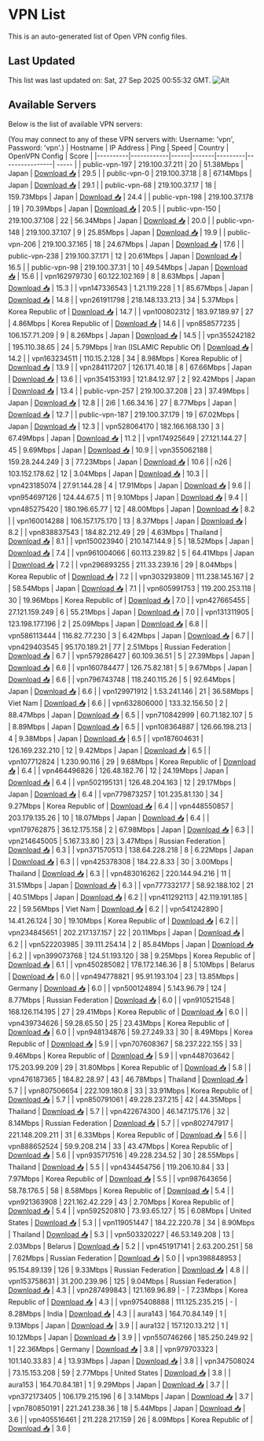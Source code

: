 # VPN List

This is an auto-generated list of Open VPN config files.

## Last Updated

This list was last updated on: Sat, 27 Sep 2025 00:55:32 GMT.
![Alt](https://repobeats.axiom.co/api/embed/186b98318ef1479477931607c1ad7d823f12451f.svg "Repobeats analytics image")

## Available Servers

Below is the list of available VPN servers:

(You may connect to any of these VPN servers with: Username: 'vpn', Password: 'vpn'.)
| Hostname | IP Address | Ping | Speed | Country | OpenVPN Config | Score |
|----------|------------|------|-------|---------|----------------| ----- |
| public-vpn-197 | 219.100.37.211 | 20 | 51.38Mbps | Japan | [Download 📥](./configs/server_0_JP.ovpn) | 29.5 |
| public-vpn-0 | 219.100.37.18 | 8 | 67.14Mbps | Japan | [Download 📥](./configs/server_1_JP.ovpn) | 29.1 |
| public-vpn-68 | 219.100.37.17 | 18 | 159.73Mbps | Japan | [Download 📥](./configs/server_2_JP.ovpn) | 24.4 |
| public-vpn-198 | 219.100.37.178 | 19 | 70.39Mbps | Japan | [Download 📥](./configs/server_3_JP.ovpn) | 20.5 |
| public-vpn-150 | 219.100.37.108 | 22 | 56.34Mbps | Japan | [Download 📥](./configs/server_4_JP.ovpn) | 20.0 |
| public-vpn-148 | 219.100.37.107 | 9 | 25.85Mbps | Japan | [Download 📥](./configs/server_5_JP.ovpn) | 19.9 |
| public-vpn-206 | 219.100.37.165 | 18 | 24.67Mbps | Japan | [Download 📥](./configs/server_6_JP.ovpn) | 17.6 |
| public-vpn-238 | 219.100.37.171 | 12 | 20.61Mbps | Japan | [Download 📥](./configs/server_7_JP.ovpn) | 16.5 |
| public-vpn-98 | 219.100.37.31 | 10 | 49.54Mbps | Japan | [Download 📥](./configs/server_8_JP.ovpn) | 15.6 |
| vpn162979730 | 60.122.102.169 | 8 | 8.63Mbps | Japan | [Download 📥](./configs/server_9_JP.ovpn) | 15.3 |
| vpn147336543 | 1.21.119.228 | 1 | 85.67Mbps | Japan | [Download 📥](./configs/server_10_JP.ovpn) | 14.8 |
| vpn261911798 | 218.148.133.213 | 34 | 5.37Mbps | Korea Republic of | [Download 📥](./configs/server_11_KR.ovpn) | 14.7 |
| vpn100802312 | 183.97.189.97 | 27 | 4.86Mbps | Korea Republic of | [Download 📥](./configs/server_12_KR.ovpn) | 14.6 |
| vpn858577235 | 106.157.71.209 | 9 | 8.26Mbps | Japan | [Download 📥](./configs/server_13_JP.ovpn) | 14.5 |
| vpn355242182 | 195.110.38.65 | 24 | 5.79Mbps | Iran (ISLAMIC Republic Of) | [Download 📥](./configs/server_14_IR.ovpn) | 14.2 |
| vpn163234511 | 110.15.2.128 | 34 | 8.98Mbps | Korea Republic of | [Download 📥](./configs/server_15_KR.ovpn) | 13.9 |
| vpn284117207 | 126.171.40.18 | 8 | 67.66Mbps | Japan | [Download 📥](./configs/server_16_JP.ovpn) | 13.6 |
| vpn354153193 | 121.84.12.97 | 2 | 92.42Mbps | Japan | [Download 📥](./configs/server_17_JP.ovpn) | 13.4 |
| public-vpn-257 | 219.100.37.208 | 23 | 37.49Mbps | Japan | [Download 📥](./configs/server_18_JP.ovpn) | 12.8 |
| 2i6 | 1.66.34.16 | 27 | 8.77Mbps | Japan | [Download 📥](./configs/server_19_JP.ovpn) | 12.7 |
| public-vpn-187 | 219.100.37.179 | 19 | 67.02Mbps | Japan | [Download 📥](./configs/server_20_JP.ovpn) | 12.3 |
| vpn528064170 | 182.166.168.130 | 3 | 67.49Mbps | Japan | [Download 📥](./configs/server_21_JP.ovpn) | 11.2 |
| vpn174925649 | 27.121.144.27 | 45 | 9.69Mbps | Japan | [Download 📥](./configs/server_22_JP.ovpn) | 10.9 |
| vpn355062188 | 159.28.244.249 | 3 | 77.23Mbps | Japan | [Download 📥](./configs/server_23_JP.ovpn) | 10.6 |
| n26 | 103.152.178.62 | 12 | 3.04Mbps | Japan | [Download 📥](./configs/server_24_JP.ovpn) | 10.3 |
| vpn423185074 | 27.91.144.28 | 4 | 17.91Mbps | Japan | [Download 📥](./configs/server_25_JP.ovpn) | 9.6 |
| vpn954697126 | 124.44.67.5 | 11 | 9.10Mbps | Japan | [Download 📥](./configs/server_26_JP.ovpn) | 9.4 |
| vpn485275420 | 180.196.65.77 | 12 | 48.00Mbps | Japan | [Download 📥](./configs/server_27_JP.ovpn) | 8.2 |
| vpn160014288 | 106.157.175.170 | 13 | 8.37Mbps | Japan | [Download 📥](./configs/server_28_JP.ovpn) | 8.2 |
| vpn838837543 | 184.82.212.49 | 29 | 4.63Mbps | Thailand | [Download 📥](./configs/server_29_TH.ovpn) | 8.1 |
| vpn150023940 | 210.147.144.9 | 5 | 18.52Mbps | Japan | [Download 📥](./configs/server_30_JP.ovpn) | 7.4 |
| vpn961004066 | 60.113.239.82 | 5 | 64.41Mbps | Japan | [Download 📥](./configs/server_31_JP.ovpn) | 7.2 |
| vpn296893255 | 211.33.239.16 | 29 | 8.04Mbps | Korea Republic of | [Download 📥](./configs/server_32_KR.ovpn) | 7.2 |
| vpn303293809 | 111.238.145.167 | 2 | 58.54Mbps | Japan | [Download 📥](./configs/server_33_JP.ovpn) | 7.1 |
| vpn605991753 | 119.200.253.118 | 30 | 19.96Mbps | Korea Republic of | [Download 📥](./configs/server_34_KR.ovpn) | 7.0 |
| vpn427665455 | 27.121.159.249 | 6 | 55.21Mbps | Japan | [Download 📥](./configs/server_35_JP.ovpn) | 7.0 |
| vpn131311905 | 123.198.177.196 | 2 | 25.09Mbps | Japan | [Download 📥](./configs/server_36_JP.ovpn) | 6.8 |
| vpn586113444 | 116.82.77.230 | 3 | 6.42Mbps | Japan | [Download 📥](./configs/server_37_JP.ovpn) | 6.7 |
| vpn429403545 | 95.170.189.21 | 77 | 2.51Mbps | Russian Federation | [Download 📥](./configs/server_38_RU.ovpn) | 6.7 |
| vpn579286427 | 60.109.36.51 | 5 | 27.39Mbps | Japan | [Download 📥](./configs/server_39_JP.ovpn) | 6.6 |
| vpn160784477 | 126.75.82.181 | 5 | 9.67Mbps | Japan | [Download 📥](./configs/server_40_JP.ovpn) | 6.6 |
| vpn796743748 | 118.240.115.26 | 5 | 92.64Mbps | Japan | [Download 📥](./configs/server_41_JP.ovpn) | 6.6 |
| vpn129971912 | 1.53.241.146 | 21 | 36.58Mbps | Viet Nam | [Download 📥](./configs/server_42_VN.ovpn) | 6.6 |
| vpn632806000 | 133.32.156.50 | 2 | 88.47Mbps | Japan | [Download 📥](./configs/server_43_JP.ovpn) | 6.5 |
| vpn710842999 | 60.71.182.107 | 5 | 8.89Mbps | Japan | [Download 📥](./configs/server_44_JP.ovpn) | 6.5 |
| vpn108364887 | 126.66.198.213 | 4 | 9.38Mbps | Japan | [Download 📥](./configs/server_45_JP.ovpn) | 6.5 |
| vpn187604631 | 126.169.232.210 | 12 | 9.42Mbps | Japan | [Download 📥](./configs/server_46_JP.ovpn) | 6.5 |
| vpn107712824 | 1.230.90.116 | 29 | 9.68Mbps | Korea Republic of | [Download 📥](./configs/server_47_KR.ovpn) | 6.4 |
| vpn464496826 | 126.48.182.76 | 12 | 24.19Mbps | Japan | [Download 📥](./configs/server_48_JP.ovpn) | 6.4 |
| vpn502195131 | 126.48.204.163 | 12 | 29.17Mbps | Japan | [Download 📥](./configs/server_49_JP.ovpn) | 6.4 |
| vpn779873257 | 101.235.81.130 | 34 | 9.27Mbps | Korea Republic of | [Download 📥](./configs/server_50_KR.ovpn) | 6.4 |
| vpn448550857 | 203.179.135.26 | 10 | 18.07Mbps | Japan | [Download 📥](./configs/server_51_JP.ovpn) | 6.4 |
| vpn179762875 | 36.12.175.158 | 2 | 67.98Mbps | Japan | [Download 📥](./configs/server_52_JP.ovpn) | 6.3 |
| vpn214645005 | 5.167.33.80 | 23 | 3.47Mbps | Russian Federation | [Download 📥](./configs/server_53_RU.ovpn) | 6.3 |
| vpn371570513 | 138.64.228.218 | 8 | 6.22Mbps | Japan | [Download 📥](./configs/server_54_JP.ovpn) | 6.3 |
| vpn425378308 | 184.22.8.33 | 30 | 3.00Mbps | Thailand | [Download 📥](./configs/server_55_TH.ovpn) | 6.3 |
| vpn483016262 | 220.144.94.216 | 11 | 31.51Mbps | Japan | [Download 📥](./configs/server_56_JP.ovpn) | 6.3 |
| vpn777332177 | 58.92.188.102 | 21 | 40.51Mbps | Japan | [Download 📥](./configs/server_57_JP.ovpn) | 6.2 |
| vpn411292113 | 42.119.191.185 | 22 | 59.56Mbps | Viet Nam | [Download 📥](./configs/server_58_VN.ovpn) | 6.2 |
| vpn541242890 | 14.41.26.124 | 30 | 19.10Mbps | Korea Republic of | [Download 📥](./configs/server_59_KR.ovpn) | 6.2 |
| vpn234845651 | 202.217.137.157 | 22 | 20.11Mbps | Japan | [Download 📥](./configs/server_60_JP.ovpn) | 6.2 |
| vpn522203985 | 39.111.254.14 | 2 | 85.84Mbps | Japan | [Download 📥](./configs/server_61_JP.ovpn) | 6.2 |
| vpn399073768 | 124.51.193.120 | 38 | 9.25Mbps | Korea Republic of | [Download 📥](./configs/server_62_KR.ovpn) | 6.1 |
| vpn450285082 | 178.172.146.36 | 8 | 5.10Mbps | Belarus | [Download 📥](./configs/server_63_BY.ovpn) | 6.0 |
| vpn494778821 | 95.91.193.104 | 23 | 13.85Mbps | Germany | [Download 📥](./configs/server_64_DE.ovpn) | 6.0 |
| vpn500124894 | 5.143.96.79 | 124 | 8.77Mbps | Russian Federation | [Download 📥](./configs/server_65_RU.ovpn) | 6.0 |
| vpn910521548 | 168.126.114.195 | 27 | 29.41Mbps | Korea Republic of | [Download 📥](./configs/server_66_KR.ovpn) | 6.0 |
| vpn439734626 | 59.28.65.50 | 25 | 23.43Mbps | Korea Republic of | [Download 📥](./configs/server_67_KR.ovpn) | 6.0 |
| vpn948134876 | 59.27.249.33 | 30 | 8.49Mbps | Korea Republic of | [Download 📥](./configs/server_68_KR.ovpn) | 5.9 |
| vpn707608367 | 58.237.222.155 | 33 | 9.46Mbps | Korea Republic of | [Download 📥](./configs/server_69_KR.ovpn) | 5.9 |
| vpn448703642 | 175.203.99.209 | 29 | 31.80Mbps | Korea Republic of | [Download 📥](./configs/server_70_KR.ovpn) | 5.8 |
| vpn476187365 | 184.82.28.97 | 43 | 46.78Mbps | Thailand | [Download 📥](./configs/server_71_TH.ovpn) | 5.7 |
| vpn807506654 | 222.109.180.8 | 33 | 33.91Mbps | Korea Republic of | [Download 📥](./configs/server_72_KR.ovpn) | 5.7 |
| vpn850791061 | 49.228.237.215 | 42 | 44.35Mbps | Thailand | [Download 📥](./configs/server_73_TH.ovpn) | 5.7 |
| vpn422674300 | 46.147.175.176 | 32 | 8.14Mbps | Russian Federation | [Download 📥](./configs/server_74_RU.ovpn) | 5.7 |
| vpn802747917 | 221.148.209.211 | 31 | 6.33Mbps | Korea Republic of | [Download 📥](./configs/server_75_KR.ovpn) | 5.6 |
| vpn888652524 | 59.9.208.214 | 33 | 43.47Mbps | Korea Republic of | [Download 📥](./configs/server_76_KR.ovpn) | 5.6 |
| vpn935717516 | 49.228.234.52 | 30 | 28.55Mbps | Thailand | [Download 📥](./configs/server_77_TH.ovpn) | 5.5 |
| vpn434454756 | 119.206.10.84 | 33 | 7.97Mbps | Korea Republic of | [Download 📥](./configs/server_78_KR.ovpn) | 5.5 |
| vpn987643656 | 58.78.176.5 | 58 | 8.58Mbps | Korea Republic of | [Download 📥](./configs/server_79_KR.ovpn) | 5.4 |
| vpn921363908 | 221.162.42.229 | 43 | 2.70Mbps | Korea Republic of | [Download 📥](./configs/server_80_KR.ovpn) | 5.4 |
| vpn592520810 | 73.93.65.127 | 15 | 6.08Mbps | United States | [Download 📥](./configs/server_81_US.ovpn) | 5.3 |
| vpn119051447 | 184.22.220.78 | 34 | 8.90Mbps | Thailand | [Download 📥](./configs/server_82_TH.ovpn) | 5.3 |
| vpn503320227 | 46.53.149.208 | 13 | 2.03Mbps | Belarus | [Download 📥](./configs/server_83_BY.ovpn) | 5.2 |
| vpn451917141 | 2.63.200.251 | 58 | 7.62Mbps | Russian Federation | [Download 📥](./configs/server_84_RU.ovpn) | 5.0 |
| vpn398848953 | 95.154.89.139 | 126 | 9.33Mbps | Russian Federation | [Download 📥](./configs/server_85_RU.ovpn) | 4.8 |
| vpn153758631 | 31.200.239.96 | 125 | 9.04Mbps | Russian Federation | [Download 📥](./configs/server_86_RU.ovpn) | 4.3 |
| vpn287499843 | 121.169.96.89 | - | 7.23Mbps | Korea Republic of | [Download 📥](./configs/server_87_KR.ovpn) | 4.3 |
| vpn975408888 | 111.125.235.215 | - | 8.28Mbps | India | [Download 📥](./configs/server_88_IN.ovpn) | 4.3 |
| aura143 | 164.70.84.149 | 1 | 9.13Mbps | Japan | [Download 📥](./configs/server_89_JP.ovpn) | 3.9 |
| aura132 | 157.120.13.212 | 1 | 10.12Mbps | Japan | [Download 📥](./configs/server_90_JP.ovpn) | 3.9 |
| vpn550746266 | 185.250.249.92 | 1 | 22.36Mbps | Germany | [Download 📥](./configs/server_91_DE.ovpn) | 3.8 |
| vpn979703323 | 101.140.33.83 | 4 | 13.93Mbps | Japan | [Download 📥](./configs/server_92_JP.ovpn) | 3.8 |
| vpn347508024 | 73.15.153.208 | 59 | 2.77Mbps | United States | [Download 📥](./configs/server_93_US.ovpn) | 3.8 |
| aura153 | 164.70.84.181 | 1 | 9.29Mbps | Japan | [Download 📥](./configs/server_94_JP.ovpn) | 3.7 |
| vpn372173405 | 106.179.215.196 | 6 | 3.14Mbps | Japan | [Download 📥](./configs/server_95_JP.ovpn) | 3.7 |
| vpn780850191 | 221.241.238.36 | 18 | 5.44Mbps | Japan | [Download 📥](./configs/server_96_JP.ovpn) | 3.6 |
| vpn405516461 | 211.228.217.159 | 26 | 8.09Mbps | Korea Republic of | [Download 📥](./configs/server_97_KR.ovpn) | 3.6 |
